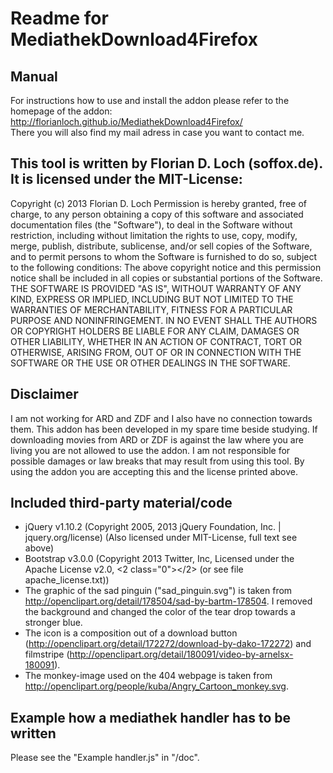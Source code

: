 # Readme for MediathekDownload4Firefox

## Manual
For instructions how to use and install the addon please refer to the homepage of the addon: http://florianloch.github.io/MediathekDownload4Firefox/  
There you will also find my mail adress in case you want to contact me.

## This tool is written by Florian D. Loch (soffox.de). It is licensed under the MIT-License:  
Copyright (c) 2013 Florian D. Loch
Permission is hereby granted, free of charge, to any person obtaining a copy of this software and associated documentation files (the "Software"), to deal in the Software without restriction, including without limitation the rights to use, copy, modify, merge, publish, distribute, sublicense, and/or sell copies of the Software, and to permit persons to whom the Software is furnished to do so, subject to the following conditions:
The above copyright notice and this permission notice shall be included in all copies or substantial portions of the Software.
THE SOFTWARE IS PROVIDED "AS IS", WITHOUT WARRANTY OF ANY KIND, EXPRESS OR IMPLIED, INCLUDING BUT NOT LIMITED TO THE WARRANTIES OF MERCHANTABILITY, FITNESS FOR A PARTICULAR PURPOSE AND NONINFRINGEMENT. IN NO EVENT SHALL THE AUTHORS OR COPYRIGHT HOLDERS BE LIABLE FOR ANY CLAIM, DAMAGES OR OTHER LIABILITY, WHETHER IN AN ACTION OF CONTRACT, TORT OR OTHERWISE, ARISING FROM, OUT OF OR IN CONNECTION WITH THE SOFTWARE OR THE USE OR OTHER DEALINGS IN THE SOFTWARE.

## Disclaimer
I am not working for ARD and ZDF and I also have no connection towards them. This addon has been developed in my spare time beside studying. If downloading movies from ARD or ZDF is against the law where you are living you are not allowed to use the addon. I am not responsible for possible damages or law breaks that may result from using this tool. By using the addon you are accepting this and the license printed above.

## Included third-party material/code
* jQuery v1.10.2 (Copyright 2005, 2013 jQuery Foundation, Inc. | jquery.org/license) (Also licensed under MIT-License, full text see above)
* Bootstrap v3.0.0 (Copyright 2013 Twitter, Inc, Licensed under the Apache License v2.0, <2 class="0"></2> (or see file apache_license.txt))
* The graphic of the sad pinguin ("sad_pinguin.svg") is taken from http://openclipart.org/detail/178504/sad-by-bartm-178504. I removed the background and changed the color of the tear drop towards a stronger blue.
* The icon is a composition out of a download button (http://openclipart.org/detail/172272/download-by-dako-172272) and filmstripe (http://openclipart.org/detail/180091/video-by-arnelsx-180091). 
* The monkey-image used on the 404 webpage is taken from http://openclipart.org/people/kuba/Angry_Cartoon_monkey.svg.

## Example how a mediathek handler has to be written
Please see the "Example handler.js" in "/doc".